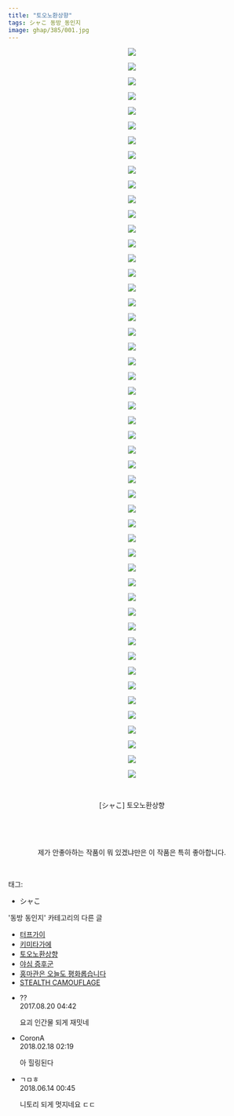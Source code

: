 ```yaml
---
title: "토오노환상향"
tags: シャこ 동방_동인지
image: ghap/385/001.jpg
---
```

<div class="article">
<p style="text-align: center; clear: none; float: none;"><img src="{{ site.nasurl }}/ghap/385/001.jpg"/></p>
<p style="text-align: center; clear: none; float: none;"><img src="{{ site.nasurl }}/ghap/385/002.jpg"/></p>
<p style="text-align: center; clear: none; float: none;"><img src="{{ site.nasurl }}/ghap/385/003.jpg"/></p>
<p style="text-align: center; clear: none; float: none;"><img src="{{ site.nasurl }}/ghap/385/004.jpg"/></p>
<p style="text-align: center; clear: none; float: none;"><img src="{{ site.nasurl }}/ghap/385/005.jpg"/></p>
<p style="text-align: center; clear: none; float: none;"><img src="{{ site.nasurl }}/ghap/385/006.jpg"/></p>
<p style="text-align: center; clear: none; float: none;"><img src="{{ site.nasurl }}/ghap/385/007.jpg"/></p>
<p style="text-align: center; clear: none; float: none;"><img src="{{ site.nasurl }}/ghap/385/008.jpg"/></p>
<p style="text-align: center; clear: none; float: none;"><img src="{{ site.nasurl }}/ghap/385/009.jpg"/></p>
<p style="text-align: center; clear: none; float: none;"><img src="{{ site.nasurl }}/ghap/385/010.jpg"/></p>
<p style="text-align: center; clear: none; float: none;"><img src="{{ site.nasurl }}/ghap/385/011.jpg"/></p>
<p style="text-align: center; clear: none; float: none;"><img src="{{ site.nasurl }}/ghap/385/012.jpg"/></p>
<p style="text-align: center; clear: none; float: none;"><img src="{{ site.nasurl }}/ghap/385/013.jpg"/></p>
<p style="text-align: center; clear: none; float: none;"><img src="{{ site.nasurl }}/ghap/385/014.jpg"/></p>
<p style="text-align: center; clear: none; float: none;"><img src="{{ site.nasurl }}/ghap/385/015.jpg"/></p>
<p style="text-align: center; clear: none; float: none;"><img src="{{ site.nasurl }}/ghap/385/016.jpg"/></p>
<p style="text-align: center; clear: none; float: none;"><img src="{{ site.nasurl }}/ghap/385/017.jpg"/></p>
<p style="text-align: center; clear: none; float: none;"><img src="{{ site.nasurl }}/ghap/385/018.jpg"/></p>
<p style="text-align: center; clear: none; float: none;"><img src="{{ site.nasurl }}/ghap/385/019.jpg"/></p>
<p style="text-align: center; clear: none; float: none;"><img src="{{ site.nasurl }}/ghap/385/020.jpg"/></p>
<p style="text-align: center; clear: none; float: none;"><img src="{{ site.nasurl }}/ghap/385/021.jpg"/></p>
<p style="text-align: center; clear: none; float: none;"><img src="{{ site.nasurl }}/ghap/385/022.jpg"/></p>
<p style="text-align: center; clear: none; float: none;"><img src="{{ site.nasurl }}/ghap/385/023.jpg"/></p>
<p style="text-align: center; clear: none; float: none;"><img src="{{ site.nasurl }}/ghap/385/024.jpg"/></p>
<p style="text-align: center; clear: none; float: none;"><img src="{{ site.nasurl }}/ghap/385/025.jpg"/></p>
<p style="text-align: center; clear: none; float: none;"><img src="{{ site.nasurl }}/ghap/385/026.jpg"/></p>
<p style="text-align: center; clear: none; float: none;"><img src="{{ site.nasurl }}/ghap/385/027.jpg"/></p>
<p style="text-align: center; clear: none; float: none;"><img src="{{ site.nasurl }}/ghap/385/028.jpg"/></p>
<p style="text-align: center; clear: none; float: none;"><img src="{{ site.nasurl }}/ghap/385/029.jpg"/></p>
<p style="text-align: center; clear: none; float: none;"><img src="{{ site.nasurl }}/ghap/385/030.jpg"/></p>
<p style="text-align: center; clear: none; float: none;"><img src="{{ site.nasurl }}/ghap/385/031.jpg"/></p>
<p style="text-align: center; clear: none; float: none;"><img src="{{ site.nasurl }}/ghap/385/032.jpg"/></p>
<p style="text-align: center; clear: none; float: none;"><img src="{{ site.nasurl }}/ghap/385/033.jpg"/></p>
<p style="text-align: center; clear: none; float: none;"><img src="{{ site.nasurl }}/ghap/385/034.jpg"/></p>
<p style="text-align: center; clear: none; float: none;"><img src="{{ site.nasurl }}/ghap/385/035.jpg"/></p>
<p style="text-align: center; clear: none; float: none;"><img src="{{ site.nasurl }}/ghap/385/036.jpg"/></p>
<p style="text-align: center; clear: none; float: none;"><img src="{{ site.nasurl }}/ghap/385/037.jpg"/></p>
<p style="text-align: center; clear: none; float: none;"><img src="{{ site.nasurl }}/ghap/385/038.jpg"/></p>
<p style="text-align: center; clear: none; float: none;"><img src="{{ site.nasurl }}/ghap/385/039.jpg"/></p>
<p style="text-align: center; clear: none; float: none;"><img src="{{ site.nasurl }}/ghap/385/040.jpg"/></p>
<p style="text-align: center; clear: none; float: none;"><img src="{{ site.nasurl }}/ghap/385/041.jpg"/></p>
<p style="text-align: center; clear: none; float: none;"><img src="{{ site.nasurl }}/ghap/385/042.jpg"/></p>
<p style="text-align: center; clear: none; float: none;"><img src="{{ site.nasurl }}/ghap/385/043.jpg"/></p>
<p style="text-align: center; clear: none; float: none;"><img src="{{ site.nasurl }}/ghap/385/044.jpg"/></p>
<p style="text-align: center; clear: none; float: none;"><img src="{{ site.nasurl }}/ghap/385/045.jpg"/></p>
<p style="text-align: center; clear: none; float: none;"><img src="{{ site.nasurl }}/ghap/385/046.jpg"/></p>
<p style="text-align: center; clear: none; float: none;"><img src="{{ site.nasurl }}/ghap/385/047.jpg"/></p>
<p style="text-align: center; clear: none; float: none;"><img src="{{ site.nasurl }}/ghap/385/048.jpg"/></p>
<p style="text-align: center; clear: none; float: none;"><img src="{{ site.nasurl }}/ghap/385/049.jpg"/></p>
<p style="text-align: center; clear: none; float: none;"><img src="{{ site.nasurl }}/ghap/385/050.jpg"/></p>
<p style="text-align: center; clear: none; float: none;"><br/></p>
<p style="text-align: center; clear: none; float: none;">[シャこ] 토오노환상향</p>
<p style="text-align: center; clear: none; float: none;"><br/></p>
<p style="text-align: center; clear: none; float: none;"><br/></p>
<p style="text-align: center; clear: none; float: none;">제가 안좋아하는 작품이 뭐 있겠냐만은 이 작품은 특히 좋아합니다.</p>
<p><br/></p>
</div><div class="tagTrail">
<p>태그: </p>
<ul>
<li>シャこ</li>
</ul>
</div><div class="another">
<p>'동방 동인지' 카테고리의 다른 글</p>
<ul>
<li><a href="/2016-06-21-ghap_387">터프가이</a></li>
<li><a href="/2016-06-21-ghap_386">키미타가에</a></li>
<li><a href="/2016-06-20-ghap_385">토오노환상향</a></li>
<li><a href="/2016-06-20-ghap_384">야심 증후군</a></li>
<li><a href="/2016-06-20-ghap_383">홍마관은 오늘도 평화롭습니다</a></li>
<li><a href="/2016-06-20-ghap_381">STEALTH CAMOUFLAGE</a></li>
</ul>
</div><div class="cb_module cb_fluid">
<div class="cb_wrt cb_profile">
<div class="comment">
<ul>
<li class="cb_thumb_off" id="comment15063959">
<div class="cb_comment_area">
<div class="cb_info_area">
<div class="cb_section">
<span class="cb_nick_name">??</span>
</div>
<div class="cb_section">
<span class="cb_date">2017.08.20 04:42 </span>
</div>
</div>
<div class="cb_dsc_comment">
<p class="cb_dsc">
											요괴 인간물 되게 재밋네
										</p>
</div>
</div></li>
<li class="cb_thumb_off" id="comment15201219">
<div class="cb_comment_area">
<div class="cb_info_area">
<div class="cb_section">
<span class="cb_nick_name">CoronA</span>
</div>
<div class="cb_section">
<span class="cb_date">2018.02.18 02:19 </span>
</div>
</div>
<div class="cb_dsc_comment">
<p class="cb_dsc">
											아 힐링된다
										</p>
</div>
</div></li>
<li class="cb_thumb_off" id="comment15270378">
<div class="cb_comment_area">
<div class="cb_info_area">
<div class="cb_section">
<span class="cb_nick_name">ㄱㅁㅎ</span>
</div>
<div class="cb_section">
<span class="cb_date">2018.06.14 00:45 </span>
</div>
</div>
<div class="cb_dsc_comment">
<p class="cb_dsc">
											니토리 되게 멋지네요 ㄷㄷ
										</p>
</div>
</div></li>
</ul>
</div>
</div><!-- commentList close -->
</div>